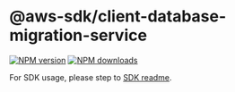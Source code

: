 # @aws-sdk/client-database-migration-service

[![NPM version](https://img.shields.io/npm/v/@aws-sdk/client-database-migration-service/rc.svg)](https://www.npmjs.com/package/@aws-sdk/client-database-migration-service)
[![NPM downloads](https://img.shields.io/npm/dm/@aws-sdk/client-database-migration-service.svg)](https://www.npmjs.com/package/@aws-sdk/client-database-migration-service)

For SDK usage, please step to [SDK readme](https://github.com/aws/aws-sdk-js-v3).
